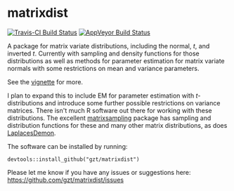 # matrixdist

 [![Travis-CI Build Status](https://travis-ci.org/gzt/matrixdist.svg?branch=master)](https://travis-ci.org/gzt/matrixdist)
 [![AppVeyor Build Status](https://ci.appveyor.com/api/projects/status/github/gzt/matrixdist?branch=master&svg=true)](https://ci.appveyor.com/project/gzt/matrixdist)

A package for matrix variate distributions, including the normal, *t*, and inverted *t*. 
Currently with sampling and density functions for those distributions as well as methods for 
parameter estimation for matrix variate normals with some restrictions on mean and variance
parameters.

See the [vignette](../vignettes/matrixnormal.html) for more.

I plan to expand this to include EM for parameter estimation with *t*-distributions and 
introduce some further possible restrictions on variance matrices.
There isn't much R software out there for working with these distributions. The 
excellent [matrixsampling](https://cran.r-project.org/package=matrixsampling) package 
has sampling and distribution functions for these and many other matrix distributions,
as does [LaplacesDemon](https://cran.r-project.org/package=LaplacesDemon).

The software can be installed by running:

    devtools::install_github("gzt/matrixdist")

Please let me know if you have any issues or suggestions here: https://github.com/gzt/matrixdist/issues


